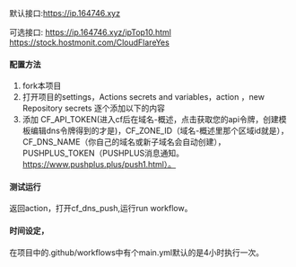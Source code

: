 默认接口:https://ip.164746.xyz 

可选接口:
https://ip.164746.xyz/ipTop10.html
https://stock.hostmonit.com/CloudFlareYes
#### 配置方法
1. fork本项目
2. 打开项目的settings，Actions secrets and variables，action  ，new  Repository secrets 逐个添加以下的内容
4. 添加 CF_API_TOKEN(进入cf后在域名-概述，点击获取您的api令牌，创建模板编辑dns令牌得到的才是)，CF_ZONE_ID（域名-概述里那个区域id就是），CF_DNS_NAME（你自己的域名或新子域名会自动创建），PUSHPLUS_TOKEN（PUSHPLUS消息通知。https://www.pushplus.plus/push1.html）。
#### 测试运行
返回action，打开cf_dns_push,运行run workflow。
#### 时间设定，
在项目中的.github/workflows中有个main.yml默认的是4小时执行一次。
